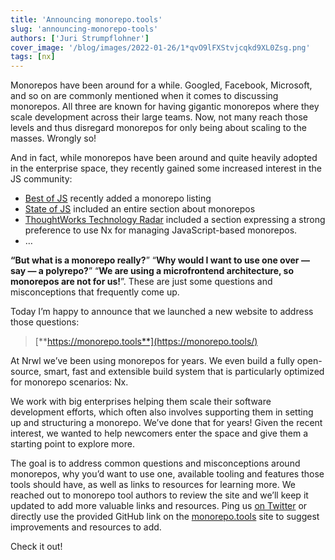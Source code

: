 ```yaml
---
title: 'Announcing monorepo.tools'
slug: 'announcing-monorepo-tools'
authors: ['Juri Strumpflohner']
cover_image: '/blog/images/2022-01-26/1*qvO9lFXStvjcqkd9XL0Zsg.png'
tags: [nx]
---
```


Monorepos have been around for a while. Googled, Facebook, Microsoft, and so on are commonly mentioned when it comes to discussing monorepos. All three are known for having gigantic monorepos where they scale development across their large teams. Now, not many reach those levels and thus disregard monorepos for only being about scaling to the masses. Wrongly so!

And in fact, while monorepos have been around and quite heavily adopted in the enterprise space, they recently gained some increased interest in the JS community:

- [Best of JS](https://bestofjs.org/projects?tags=monorepo) recently added a monorepo listing
- [State of JS](https://stateofjs.com/) included an entire section about monorepos
- [ThoughtWorks Technology Radar](https://www.thoughtworks.com/radar/tools/nx) included a section expressing a strong preference to use Nx for managing JavaScript-based monorepos.
- …

**“But what is a monorepo really?**” “**Why would I want to use one over — say — a polyrepo?**” “**We are using a microfrontend architecture, so monorepos are not for us!**”. These are just some questions and misconceptions that frequently come up.

Today I’m happy to announce that we launched a new website to address those questions:

> [**https://monorepo.tools**](https://monorepo.tools/)

At Nrwl we’ve been using monorepos for years. We even build a fully open-source, smart, fast and extensible build system that is particularly optimized for monorepo scenarios: Nx.

We work with big enterprises helping them scale their software development efforts, which often also involves supporting them in setting up and structuring a monorepo. We’ve done that for years! Given the recent interest, we wanted to help newcomers enter the space and give them a starting point to explore more.

The goal is to address common questions and misconceptions around monorepos, why you’d want to use one, available tooling and features those tools should have, as well as links to resources for learning more. We reached out to monorepo tool authors to review the site and we’ll keep it updated to add more valuable links and resources. Ping us [on Twitter](https://twitter.com/nxdevtools) or directly use the provided GitHub link on the [monorepo.tools](https://monorepo.tools/) site to suggest improvements and resources to add.

Check it out!
